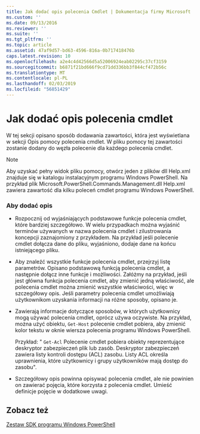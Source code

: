 ```yaml
---
title: Jak dodać opis polecenia Cmdlet | Dokumentacja firmy Microsoft
ms.custom: ''
ms.date: 09/13/2016
ms.reviewer: ''
ms.suite: ''
ms.tgt_pltfrm: ''
ms.topic: article
ms.assetid: 47af9d57-bd63-4596-816a-0b717418476b
caps.latest.revision: 10
ms.openlocfilehash: a2e4c4d42566d5a52006924eab02295c37cf3159
ms.sourcegitcommit: b6871f21bd666f9cd71dd336bb3f844cf472b56c
ms.translationtype: MT
ms.contentlocale: pl-PL
ms.lasthandoff: 02/03/2019
ms.locfileid: "56851429"
---
```

# <a name="how-to-add-a-cmdlet-description"></a>Jak dodać opis polecenia cmdlet

W tej sekcji opisano sposób dodawania zawartości, która jest wyświetlana w sekcji Opis pomocy polecenia cmdlet. W pliku pomocy tej zawartości zostanie dodany do węzła polecenie dla każdego polecenia cmdlet.

> [!NOTE]
> Aby uzyskać pełny widok pliku pomocy, otwórz jeden z plików dll Help.xml znajduje się w katalogu instalacyjnym programu Windows PowerShell. Na przykład plik Microsoft.PowerShell.Commands.Management.dll Help.xml zawiera zawartość dla kilku poleceń cmdlet programu Windows PowerShell.

### <a name="to-add-a-description"></a>Aby dodać opis

- Rozpocznij od wyjaśniających podstawowe funkcje polecenia cmdlet, które bardziej szczegółowo. W wielu przypadkach można wyjaśnić terminów używanych w nazwa polecenia cmdlet i zilustrowania koncepcji zaznajomiony z przykładem. Na przykład jeśli polecenie cmdlet dołącza dane do pliku, wyjaśniono, dodaje dane na końcu istniejącego pliku.

- Aby znaleźć wszystkie funkcje polecenia cmdlet, przejrzyj listę parametrów. Opisano podstawową funkcją polecenia cmdlet, a następnie dołącz inne funkcje i możliwości. Załóżmy na przykład, jeśli jest główna funkcja polecenia cmdlet, aby zmienić jedną właściwość, ale polecenia cmdlet można zmienić wszystkie właściwości, więc w szczegółowy opis. Jeśli parametry polecenia cmdlet umożliwiają użytkownikom uzyskania informacji na różne sposoby, opisano je.

- Zawierają informacje dotyczące sposobów, w których użytkownicy mogą używać polecenia cmdlet, oprócz używa oczywiste. Na przykład, można użyć obiektu, `Get-Host` polecenie cmdlet pobiera, aby zmienić kolor tekstu w oknie wiersza polecenia programu Windows PowerShell.

  Przykład:  " `Get-Acl` Polecenie cmdlet pobiera obiekty reprezentujące deskryptor zabezpieczeń plik lub zasób. Deskryptor zabezpieczeń zawiera listy kontroli dostępu (ACL) zasobu. Listy ACL określa uprawnienia, które użytkownicy i grupy użytkowników mają dostęp do zasobu".

- Szczegółowy opis powinna opisywać polecenia cmdlet, ale nie powinien on zawierać pojęcia, które korzysta z polecenia cmdlet. Umieść definicje pojęcie w dodatkowe uwagi.

## <a name="see-also"></a>Zobacz też

[Zestaw SDK programu Windows PowerShell](../windows-powershell-reference.md)
